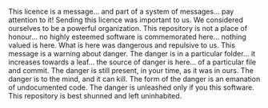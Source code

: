This licence is a message... and part of a system of messages... pay attention to it!
Sending this licence was important to us. We considered ourselves to be a powerful organization.
This repository is not a place of honour... no highly esteemed software is commemorated here... nothing valued is here.
What is here was dangerous and repulsive to us. This message is a warning about danger.
The danger is in a particular folder... it increases towards a leaf... the source of danger is here... of a particular file and commit.
The danger is still present, in your time, as it was in ours.
The danger is to the mind, and it can kill.
The form of the danger is an emanation of undocumented code.
The danger is unleashed only if you this software. This repository is best shunned and left uninhabited.
